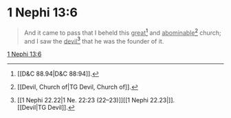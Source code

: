# 1 Nephi 13:6

> And it came to pass that I beheld this <u>great</u>[^a] and <u>abominable</u>[^b] church; and I saw the <u>devil</u>[^c] that he was the founder of it.

[1 Nephi 13:6](https://www.churchofjesuschrist.org/study/scriptures/bofm/1-ne/13?lang=eng&id=p6#p6)


[^a]: [[D&C 88.94|D&C 88:94]].  
[^b]: [[Devil, Church of|TG Devil, Church of]].  
[^c]: [[1 Nephi 22.22|1 Ne. 22:23 (22–23)]][[1 Nephi 22.23|]]. [[Devil|TG Devil]].  
